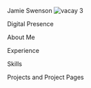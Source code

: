 
Jamie Swenson 
![vacay 3](https://user-images.githubusercontent.com/83980575/122813698-197deb80-d288-11eb-96e3-879bd3a60049.jpg)

Digital Presence

About Me

Experience 

Skills

Projects and Project Pages

